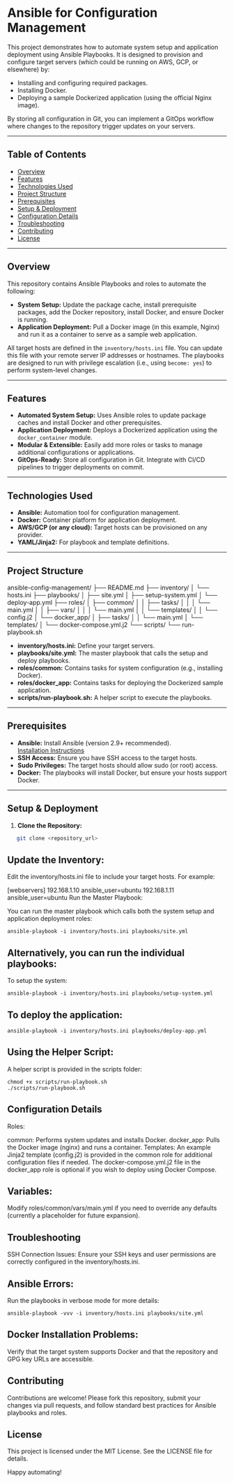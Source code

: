 # Ansible for Configuration Management

This project demonstrates how to automate system setup and application deployment using Ansible Playbooks. It is designed to provision and configure target servers (which could be running on AWS, GCP, or elsewhere) by:

- Installing and configuring required packages.
- Installing Docker.
- Deploying a sample Dockerized application (using the official Nginx image).

By storing all configuration in Git, you can implement a GitOps workflow where changes to the repository trigger updates on your servers.

---

## Table of Contents

- [Overview](#overview)
- [Features](#features)
- [Technologies Used](#technologies-used)
- [Project Structure](#project-structure)
- [Prerequisites](#prerequisites)
- [Setup & Deployment](#setup--deployment)
- [Configuration Details](#configuration-details)
- [Troubleshooting](#troubleshooting)
- [Contributing](#contributing)
- [License](#license)

---

## Overview

This repository contains Ansible Playbooks and roles to automate the following:

- **System Setup:** Update the package cache, install prerequisite packages, add the Docker repository, install Docker, and ensure Docker is running.
- **Application Deployment:** Pull a Docker image (in this example, Nginx) and run it as a container to serve as a sample web application.

All target hosts are defined in the `inventory/hosts.ini` file. You can update this file with your remote server IP addresses or hostnames. The playbooks are designed to run with privilege escalation (i.e., using `become: yes`) to perform system-level changes.

---

## Features

- **Automated System Setup:** Uses Ansible roles to update package caches and install Docker and other prerequisites.
- **Application Deployment:** Deploys a Dockerized application using the `docker_container` module.
- **Modular & Extensible:** Easily add more roles or tasks to manage additional configurations or applications.
- **GitOps-Ready:** Store all configuration in Git. Integrate with CI/CD pipelines to trigger deployments on commit.

---

## Technologies Used

- **Ansible:** Automation tool for configuration management.
- **Docker:** Container platform for application deployment.
- **AWS/GCP (or any cloud):** Target hosts can be provisioned on any provider.
- **YAML/Jinja2:** For playbook and template definitions.

---

## Project Structure

ansible-config-management/ ├── README.md ├── inventory/ │ └── hosts.ini ├── playbooks/ │ ├── site.yml │ ├── setup-system.yml │ └── deploy-app.yml ├── roles/ │ ├── common/ │ │ ├── tasks/ │ │ │ └── main.yml │ │ ├── vars/ │ │ │ └── main.yml │ │ └── templates/ │ │ └── config.j2 │ └── docker_app/ │ ├── tasks/ │ │ └── main.yml │ └── templates/ │ └── docker-compose.yml.j2 └── scripts/ └── run-playbook.sh


- **inventory/hosts.ini:** Define your target servers.
- **playbooks/site.yml:** The master playbook that calls the setup and deploy playbooks.
- **roles/common:** Contains tasks for system configuration (e.g., installing Docker).
- **roles/docker_app:** Contains tasks for deploying the Dockerized sample application.
- **scripts/run-playbook.sh:** A helper script to execute the playbooks.

---

## Prerequisites

- **Ansible:** Install Ansible (version 2.9+ recommended).  
  [Installation Instructions](https://docs.ansible.com/ansible/latest/installation_guide/intro_installation.html)
- **SSH Access:** Ensure you have SSH access to the target hosts.
- **Sudo Privileges:** The target hosts should allow sudo (or root) access.
- **Docker:** The playbooks will install Docker, but ensure your hosts support Docker.

---

## Setup & Deployment

1. **Clone the Repository:**

```bash
   git clone <repository_url>
```
## Update the Inventory:
 Edit the inventory/hosts.ini file to include your target hosts. For example:

[webservers]
192.168.1.10 ansible_user=ubuntu
192.168.1.11 ansible_user=ubuntu
Run the Master Playbook:

You can run the master playbook which calls both the system setup and application deployment roles:

```
ansible-playbook -i inventory/hosts.ini playbooks/site.yml
```
## Alternatively, you can run the individual playbooks:

To setup the system:
```
ansible-playbook -i inventory/hosts.ini playbooks/setup-system.yml
```
 ## To deploy the application:
```
ansible-playbook -i inventory/hosts.ini playbooks/deploy-app.yml
```
## Using the Helper Script:

A helper script is provided in the scripts folder:
```
chmod +x scripts/run-playbook.sh
./scripts/run-playbook.sh
```
## Configuration Details
Roles:

common: Performs system updates and installs Docker.
docker_app: Pulls the Docker image (nginx) and runs a container.
Templates:
An example Jinja2 template (config.j2) is provided in the common role for additional configuration files if needed.
The docker-compose.yml.j2 file in the docker_app role is optional if you wish to deploy using Docker Compose.

## Variables:
Modify roles/common/vars/main.yml if you need to override any defaults (currently a placeholder for future expansion).

## Troubleshooting
SSH Connection Issues:
Ensure your SSH keys and user permissions are correctly configured in the inventory/hosts.ini.

## Ansible Errors:
Run the playbooks in verbose mode for more details:

```
ansible-playbook -vvv -i inventory/hosts.ini playbooks/site.yml
```
## Docker Installation Problems:
Verify that the target system supports Docker and that the repository and GPG key URLs are accessible.

## Contributing
Contributions are welcome! Please fork this repository, submit your changes via pull requests, and follow standard best practices for Ansible playbooks and roles.

## License
This project is licensed under the MIT License. See the LICENSE file for details.

Happy automating!
